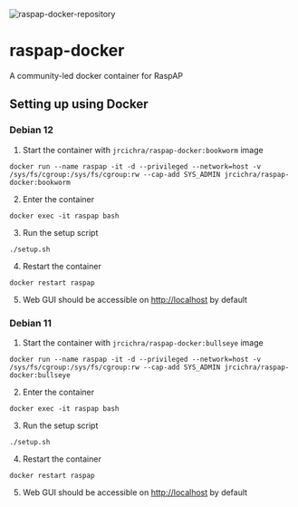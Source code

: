 ![raspap-docker-repository](https://user-images.githubusercontent.com/229399/111151581-edb7df00-858f-11eb-8e3a-3ac11c3c04b7.png)

# raspap-docker

A community-led docker container for RaspAP

## Setting up using Docker

### Debian 12

1. Start the container with `jrcichra/raspap-docker:bookworm` image

```
docker run --name raspap -it -d --privileged --network=host -v /sys/fs/cgroup:/sys/fs/cgroup:rw --cap-add SYS_ADMIN jrcichra/raspap-docker:bookworm
```

2. Enter the container

```
docker exec -it raspap bash
```

3. Run the setup script

```
./setup.sh
```

4. Restart the container

```
docker restart raspap
```

5. Web GUI should be accessible on [http://localhost](http://localhost) by default

### Debian 11

1. Start the container with `jrcichra/raspap-docker:bullseye` image

```
docker run --name raspap -it -d --privileged --network=host -v /sys/fs/cgroup:/sys/fs/cgroup:rw --cap-add SYS_ADMIN jrcichra/raspap-docker:bullseye
```

2. Enter the container

```
docker exec -it raspap bash
```

3. Run the setup script

```
./setup.sh
```

4. Restart the container

```
docker restart raspap
```

5. Web GUI should be accessible on [http://localhost](http://localhost) by default
